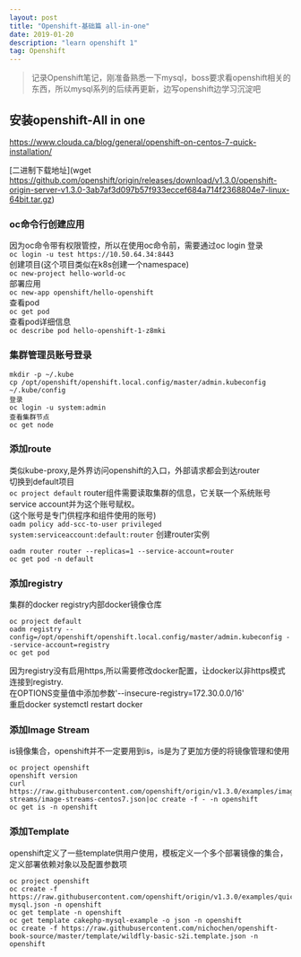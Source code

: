 ```yaml
---
layout: post
title: "Openshift-基础篇 all-in-one"
date: 2019-01-20  
description: "learn openshift 1"
tag: Openshift
---  
```


> 记录Openshift笔记，刚准备熟悉一下mysql，boss要求看openshift相关的东西，所以mysql系列的后续再更新，边写openshift边学习沉淀吧  

## 安装openshift-All in one  

https://www.clouda.ca/blog/general/openshift-on-centos-7-quick-installation/  

[二进制下载地址](wget https://github.com/openshift/origin/releases/download/v1.3.0/openshift-origin-server-v1.3.0-3ab7af3d097b57f933eccef684a714f2368804e7-linux-64bit.tar.gz)  

### oc命令行创建应用

因为oc命令带有权限管控，所以在使用oc命令前，需要通过oc login 登录  
`oc login -u test https://10.50.64.34:8443`  
创建项目(这个项目类似在k8s创建一个namespace)  
`oc new-project hello-world-oc`  
部署应用  
`oc new-app openshift/hello-openshift`  
查看pod  
`oc get pod`  
查看pod详细信息  
`oc describe pod hello-openshift-1-z8mki`

### 集群管理员账号登录  

```
mkdir -p ~/.kube
cp /opt/openshift/openshift.local.config/master/admin.kubeconfig ~/.kube/config
登录  
oc login -u system:admin
查看集群节点  
oc get node
```

### 添加route

类似kube-proxy,是外界访问openshift的入口，外部请求都会到达router  
切换到default项目  
`oc project default`
router组件需要读取集群的信息，它关联一个系统账号service account并为这个账号赋权。  
(这个账号是专门供程序和组件使用的账号)  
`oadm policy add-scc-to-user privileged system:serviceaccount:default:router`
创建router实例  

```
oadm router router --replicas=1 --service-account=router
oc get pod -n default
```

### 添加registry
集群的docker registry内部docker镜像仓库  

```
oc project default
oadm registry --config=/opt/openshift/openshift.local.config/master/admin.kubeconfig --service-account=registry
oc get pod  
```
因为registry没有启用https,所以需要修改docker配置，让docker以非https模式连接到registry.  
在OPTIONS变量值中添加参数'--insecure-registry=172.30.0.0/16'  
重启docker systemctl restart docker  


### 添加Image Stream

is镜像集合，openshift并不一定要用到is，is是为了更加方便的将镜像管理和使用  
```
oc project openshift
openshift version
curl https://raw.githubusercontent.com/openshift/origin/v1.3.0/examples/image-streams/image-streams-centos7.json|oc create -f - -n openshift
oc get is -n openshift
```


### 添加Template

openshift定义了一些template供用户使用，模板定义一个多个部署镜像的集合，定义部署依赖对象以及配置参数项  
```
oc project openshift
oc create -f https://raw.githubusercontent.com/openshift/origin/v1.3.0/examples/quickstarts/cakephp-mysql.json -n openshift  
oc get template -n openshift
oc get template cakephp-mysql-example -o json -n openshift
oc create -f https://raw.githubusercontent.com/nichochen/openshift-book-source/master/template/wildfly-basic-s2i.template.json -n openshift  
```
